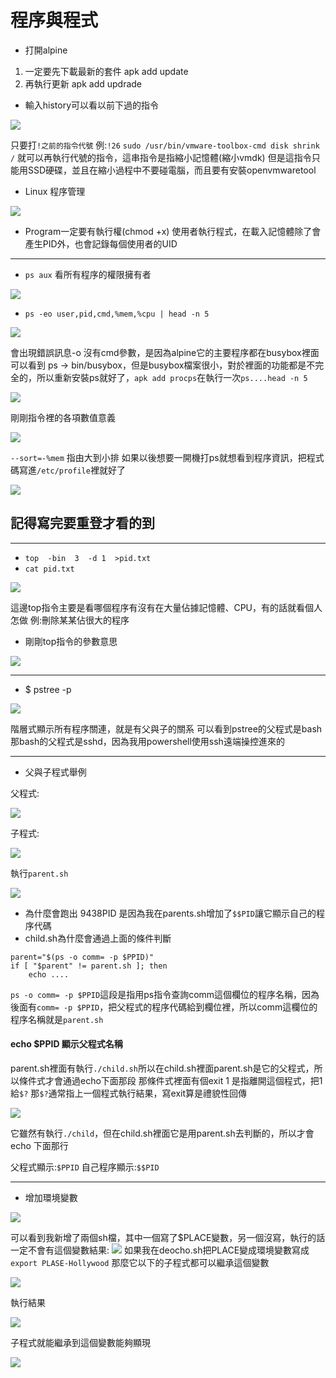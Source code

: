 # 程序與程式

* 打開alpine 
1. 一定要先下載最新的套件 apk add update
2. 再執行更新 apk add updrade
* 輸入history可以看以前下過的指令

![](https://i.imgur.com/6Lc6H35.png)

只要打`!之前的指令代號` 例:`!26`
`sudo /usr/bin/vmware-toolbox-cmd disk shrink /`
就可以再執行代號的指令，這串指令是指縮小記憶體(縮小vmdk) 
但是這指令只能用SSD硬碟，並且在縮小過程中不要碰電腦，而且要有安裝openvmwaretool
* Linux 程序管理

![](https://i.imgur.com/AGglyxl.png)

* Program一定要有執行權(chmod +x)
使用者執行程式，在載入記憶體除了會產生PID外，也會記錄每個使用者的UID

---
* `ps aux` 看所有程序的權限擁有者

![](https://i.imgur.com/VhsVaew.png)

* `ps -eo user,pid,cmd,%mem,%cpu | head -n 5`

![](https://i.imgur.com/e5Y8IlJ.png)

會出現錯誤訊息-o 沒有cmd參數，是因為alpine它的主要程序都在busybox裡面可以看到 ps -> bin/busybox，但是busybox檔案很小，對於裡面的功能都是不完全的，所以重新安裝ps就好了，`apk add procps`在執行一次`ps....head -n 5`

![](https://i.imgur.com/Fg711QA.png)

剛剛指令裡的各項數值意義

![](https://i.imgur.com/gXEs0xW.png)

`--sort=-%mem` 指由大到小排
如果以後想要一開機打ps就想看到程序資訊，把程式碼寫進`/etc/profile`裡就好了

![](https://i.imgur.com/Lx1gNV8.png)

## 記得寫完要重登才看的到

---
* `top  -bin  3  -d 1  >pid.txt`
* `cat pid.txt`

![](https://i.imgur.com/6kaS3IL.png)

這邊top指令主要是看哪個程序有沒有在大量佔據記憶體、CPU，有的話就看個人怎做 例:刪除某某佔很大的程序

* 剛剛top指令的參數意思

![](https://i.imgur.com/SnS1G3M.png)

---
* $ pstree -p

![](https://i.imgur.com/XvkqC19.png)

階層式顯示所有程序關連，就是有父與子的關系
可以看到pstree的父程式是bash那bash的父程式是sshd，因為我用powershell使用ssh遠端操控進來的

---
* 父與子程式舉例

父程式:

![](https://i.imgur.com/EDVNSik.png)

子程式:

![](https://i.imgur.com/VN8V1kw.png)

執行`parent.sh`

![](https://i.imgur.com/U9g9oNg.png)

* 為什麼會跑出 9438PID 是因為我在parents.sh增加了`$$PID`讓它顯示自己的程序代碼
* child.sh為什麼會通過上面的條件判斷
```
parent="$(ps -o comm= -p $PPID)"
if [ "$parent" != parent.sh ]; then
    echo ....
```
`ps -o comm= -p $PPID`這段是指用ps指令查詢comm這個欄位的程序名稱，因為後面有`comm= -p $PPID`，把父程式的程序代碼給到欄位裡，所以comm這欄位的程序名稱就是`parent.sh `
#### echo $PPID 顯示父程式名稱
parent.sh裡面有執行`./child.sh`所以在child.sh裡面parent.sh是它的父程式，所以條件式才會通過echo下面那段
那條件式裡面有個exit 1 是指離開這個程式，把1給`$?`
那`$?`通常指上一個程式執行結果，寫exit算是禮貌性回傳

![](https://i.imgur.com/81Ul9CI.png)

它雖然有執行`./child`，但在child.sh裡面它是用parent.sh去判斷的，所以才會echo 下面那行

父程式顯示:`$PPID` 自己程序顯示:`$$PID`

---
* 增加環境變數

![](https://i.imgur.com/uCjGyqE.png)

可以看到我新增了兩個sh檔，其中一個寫了$PLACE變數，另一個沒寫，執行的話一定不會有這個變數結果:
![](https://i.imgur.com/geWFPcK.png)
如果我在deocho.sh把PLACE變成環境變數寫成
`export PLASE-Hollywood`
那麼它以下的子程式都可以繼承這個變數

![](https://i.imgur.com/PQLk0Cj.png)

執行結果

![](https://i.imgur.com/4VsiPik.png)

子程式就能繼承到這個變數能夠顯現

![](https://i.imgur.com/3k1L2cf.png)


















